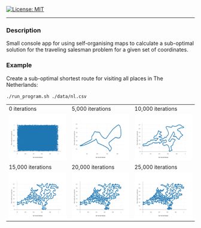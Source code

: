 [![License: MIT](https://img.shields.io/badge/License-MIT-yellow.svg)](./LICENSE)

---

### Description
Small console app for using self-organising maps to calculate a sub-optimal solution for the traveling salesman problem for a given set of coordinates.

### Example
Create a sub-optimal shortest route for visiting all places in The Netherlands:
```bash
./run_program.sh ./data/nl.csv
```

<table>
  <tr>
    <td>0 iterations</td>
    <td>5,000 iterations</td>
    <td>10,000 iterations</td>
  </tr>
  <tr>
    <td><img src="out/output_iter_0.png" width=200 height=125></td>
    <td><img src="out/output_iter_5000.png" width=200 height=125></td>
    <td><img src="out/output_iter_10000.png" width=200 height=125></td>
  </tr>
  <tr>
    <td>15,000 iterations</td>
    <td>20,000 iterations</td>
    <td>25,000 iterations</td>
  </tr>
  <tr>
    <td><img src="out/output_iter_15000.png" width=200 height=125></td>
    <td><img src="out/output_iter_20000.png" width=200 height=125></td>
    <td><img src="out/output_iter_25000.png" width=200 height=125></td>
  </tr>
 </table>